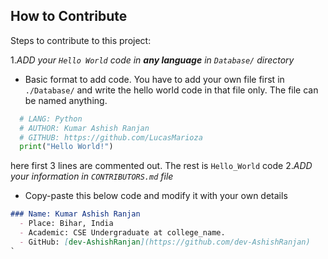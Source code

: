 ## How to Contribute

Steps to contribute to this project:

1.*ADD your `Hello World` code in **any language** in `Database/` directory*
  - Basic format to add code. You have to add your own file first in `./Database/` and write the hello world code in that file only. The file can be named anything.
  ```py
    # LANG: Python
    # AUTHOR: Kumar Ashish Ranjan
    # GITHUB: https://github.com/LucasMarioza
    print("Hello World!")
  ```
  here first 3 lines are commented out. The rest is `Hello_World` code
2.*ADD your information in `CONTRIBUTORS.md` file*
  - Copy-paste this below code and modify it with your own details
  ```markdown
  ### Name: Kumar Ashish Ranjan
    - Place: Bihar, India
    - Academic: CSE Undergraduate at college_name.
    - GitHub: [dev-AshishRanjan](https://github.com/dev-AshishRanjan)
  `